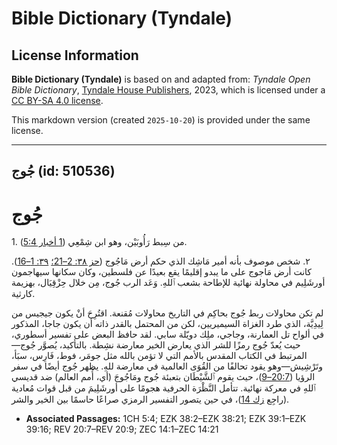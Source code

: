 # Bible Dictionary (Tyndale)

## License Information

**Bible Dictionary (Tyndale)** is based on and adapted from: _Tyndale Open Bible Dictionary_, [Tyndale House Publishers](https://tyndaleopenresources.com/), 2023, which is licensed under a [CC BY-SA 4.0 license](https://creativecommons.org/licenses/by-sa/4.0/legalcode.en).

This markdown version (created `2025-10-20`) is provided under the same license.



--------------------------------

## جُوج (id: 510536)

جُوج
====

1\. من سِبط رَأُوبَيْن، وهو ابن شِمْعِي ([1 أخبار 5:4](https://ref.ly/1Chr5:4)).

٢. شخص موصوف بأنه أمير مَاشِك الذي حكم أرض مَاجُوج ([حز ٣٨: 2–21؛](https://ref.ly/Ezek38:2-Ezek38:21) [٣٩: 1–16](https://ref.ly/Ezek39:1-Ezek39:16)). كانت أرض مَاجوج على ما يبدو إقليمًا يقع بعيدًا عن فلسطين، وكان سكانها سيهاجمون أورشَلِيم في محاولة نهائية للإطاحة بشعب ٱللهِ. وَعَد الرب جُوج، مِن خلال حِزْقِيَال، بهزيمة كارثية.

لم تكن محاولات ربط جُوج بحاكِم في التاريخ محاولات مُقنعة. اقتُرِحَ أنْ يكون جيجيس من لِيدِيَّة، الذي طرد الغزاة السيميريين، لكن من المحتمل بالقدر ذاته أن يكون جاجا، المذكور في ألواح تل العمارنة، وجاجي، ملِك دويّلة سابي. لقد حافظ البعض على تفسير أسطوري، حيث يُعدّ جُوج رمزًا للشر الذي يعارض الخير معارضة نشِطة. بالتأكيد، يُصوَّر جُوج—المرتبط في الكتاب المقدس بالأمم التي لا تؤمن بالله مثل جومَر، فوط، فَارِس، سبَأ، وتَرْشِيش—وهو يقود تحالفًا من القُوَى العالمية في معارضة للهِ. يظهر جُوج أيضًا في سفر الرؤيا ([20:7–9](https://ref.ly/Rev20:7-Rev20:9))، حيث يقوم ٱلشَّيْطَان بتعبئة جُوج ومَاجُوجَ (أي، أُمم العالم) ضد قديسي ٱللهِ في معركة نهائية. تتأمل النَّظْرَة الحرفية هجومًا على أورشَلِيمَ من قبل قوات مُعادية (راجِع [زك 14](https://ref.ly/Zech14:1-Zech14:21))، في حين يتصور التفسير الرمزي صراعًا حاسمًا بين الخير والشر.

* **Associated Passages:** 1CH 5:4; EZK 38:2–EZK 38:21; EZK 39:1–EZK 39:16; REV 20:7–REV 20:9; ZEC 14:1–ZEC 14:21

